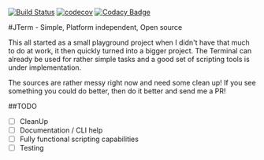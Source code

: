 [![Build Status](https://travis-ci.org/Deletescape-Media/JTerm.svg?branch=master)](https://travis-ci.org/Deletescape-Media/JTerm)
[![codecov](https://codecov.io/gh/Deletescape-Media/JTerm/branch/master/graph/badge.svg)](https://codecov.io/gh/Deletescape-Media/JTerm)
[![Codacy Badge](https://api.codacy.com/project/badge/Grade/0a266e559ca7476fa50d58488636d36f)](https://www.codacy.com/app/deletescape/JTerm?utm_source=github.com&amp;utm_medium=referral&amp;utm_content=Deletescape-Media/JTerm&amp;utm_campaign=Badge_Grade)

#JTerm - Simple, Platform independent, Open source

This all started as a small playground project when I didn't have that much to do at work, it then quickly turned into a bigger project. The Terminal can already be used for rather simple tasks and a good set of scripting tools is under implementation.

The sources are rather messy right now and need some clean up! If you see something you could do better, then do it better and send me a PR!

##TODO

- [ ] CleanUp
- [ ] Documentation / CLI help
- [ ] Fully functional scripting capabilities
- [ ] Testing
